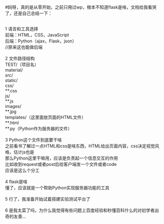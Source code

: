 #妈呀，真的是从零开始，之前只用过wp，根本不知道flask是啥，文档给我看哭了，还是自己总结一下：

<br/>
1 语言和工具选择<br/>
前端：HTML，CSS，JavaScript<br/>
后端：Python（ajax，Flask，json）<br/>
//原来这也能做后端<br/>
<br/>
2 文件路径结构<br/>
TEST/（项目名）<br/>
  material/<br/>
  src/<br/>
    static/<br/>
      css/<br/>
        **.css<br/>
      js/<br/>
        **.js<br/>
      images/<br/>
        **.jpg<br/>
    templates/（这里面放页面的HTML文件）<br/>
      **.html<br/>
    **.py（Python作为服务器的文件）<br/>
<br/>
3 Python这个文件到底要干啥<br/>
之前看书了解过一点HTML和css是啥东西，HTML给出页面内容，css决定视觉风格，估计js也是<br/>
那么Python这里干嘛用，应该是负责起一个信息交互的作用<br/>
比如收到request或者post后给客户端发一个文件或者code<br/>
应该是这么个分工<br/>
<br/>
4 flask是啥<br/>
懂了，应该就是一个帮助Python实现服务器功能的工具<br/>
<br/>
5 行了，我准备开始试着搭建实验测试平台了<br/>
<br/>
6 是我太菜了吗，为什么我觉得有些问题上百度经验和秒懂百科什么的对初学者出奇的友善...

